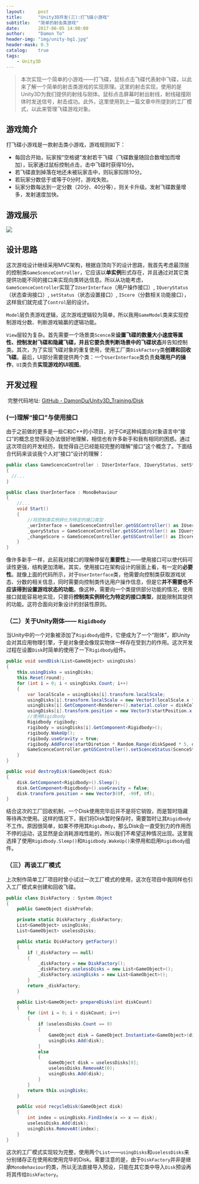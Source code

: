 ```yaml
---
layout:     post
title:      "Unity3D开发(三):打飞碟小游戏"
subtitle:   "简单的射击类游戏"
date:       2017-06-05 14:00:00
author:     "Damon To"
header-img: "img/unity-bg1.jpg"
header-mask: 0.3
catalog:    true
tags:
    - Unity3D
---
```


>本次实现一个简单的小游戏——打飞碟，鼠标点击飞碟代表射中飞碟，以此来了解一个简单的射击类游戏的实现原理。这里的射击实现，使用的是Unity3D为我们提供的射线与刚体。鼠标点击屏幕时射出射线，射线碰撞刚体时发送信号，射击成功。此外，这里使用到上一篇文章中所提到的工厂模式，以此来管理飞碟游戏对象。

## 游戏简介

打飞碟小游戏是一款射击类小游戏，游戏规则如下：

- 每回合开始，玩家按“空格键”发射若干飞碟（飞碟数量随回合数增加而增加），玩家通过鼠标控制点击，击中飞碟时获得10分。
- 若飞碟直到掉落在地还未被玩家击中，则玩家扣除10分。
- 若玩家分数低于或等于0分时，游戏失败。
- 玩家分数每达到一定分数（20分、40分等），则关卡升级。发射飞碟数量增多，发射速度加快。

## 游戏展示

![](http://ompnv884d.bkt.clouddn.com/Disk.gif)

## 设计思路

​	这次游戏设计继续采用MVC架构，根据自顶向下的设计思路，我首先考虑最顶层的控制类`GameScenceController`，它应该以**单实例**形式存在，并且通过对其它类提供功能不同的接口来实现向类转达信息。所以从功能考虑，`GameScenceController`实现了`IUserInterface`（用户操作接口）, `IQueryStatus`（状态查询接口）, `setStatus`（状态设置接口）, `IScore`（分数相关功能接口），这样我们就完成了`Control`层的设计。

​	`Model`层负责游戏逻辑，这次游戏逻辑较为简单，所以我用`GameModel`类来实现控制游戏分数、判断游戏输赢的逻辑功能。

​	`View`层较为复杂。首先需要一个场景类`Scence`来**设置飞碟的数量大小速度等属性、控制发射飞碟和隐藏飞碟，并且它要负责判断场景中的飞碟状态**并告知控制类。其次，为了实现飞碟对象的重复使用，使用工厂类`DiskFactory`类**创建和回收飞碟**。最后，UI部分需要提供两个类：一个`UserInterface`类负责**处理用户的操作**，`UI`类负责**实现游戏的UI视图**。

## 开发过程

​	完整代码地址: [GitHub - DamonDu/Unity3D_Training/Disk](https://github.com/DamonDu/Unity3D_Training/tree/master/Disk)

### (一)理解“接口”与使用接口

​	由于之前做的更多是一些C和C++的小项目，对于C#这种纯面向对象语言中“接口”的概念总觉得没办法很好地理解，相信也有许多新手和我有相同的困惑。通过这次项目的开发经历，我觉得自己已经能较完整的理解“接口”这个概念了。下面结合代码来谈谈我个人对“接口”设计的理解：

```c#
public class GameScenceController : IUserInterface, IQueryStatus, setStatus, IScore
{
  //...
}

public class UserInterface : MonoBehaviour
{
	//...
	void Start()
	{
      	//将控制类实例转化为特定的接口类型
    	_uerInterface = GameScenceController.getGSController() as IUserInterface;
    	_queryStatus = GameScenceController.getGSController() as IQueryStatus;
    	_changeScore = GameScenceController.getGSController() as IScore;
	}
}
```

​	像许多新手一样，此前我对接口的理解停留在**重要性**上——使用接口可以使代码可读性更强，结构更加清晰。其实，使用接口在架构设计的层面上看，有一定的**必要性**。就像上面的代码所示，对于`UserInterface`类，他需要向控制类获取游戏状态、分数的相关信息，同时需要向控制类传达用户操作信息，但是它**并不需要也不应该得到设置游戏状态的功能**。像这种，需要向一个类提供部分功能的情况，使用接口就能容易地实现，只要将**控制类实例转化为特定的接口类型**，就能限制其提供的功能。这符合面向对象设计的封装性原则。

### （二）关于Unity刚体—— `Rigidbody`

​	当Unity中的一个对象被添加了`Rigidbody`组件，它便成为了一个“刚体”，即Unity会对其应用物理引擎，于是对象便会像现实物体一样存在受到力的作用。这次开发过程在设置`Disk`时简单的使用了一下`Rigidbody`组件。

```c#
public void sendDisk(List<GameObject> usingDisks)
{
    this.usingDisks = usingDisks;
    this.Reset(round);
    for (int i = 0; i < usingDisks.Count; i++)
    {
        var localScale = usingDisks[i].transform.localScale;
        usingDisks[i].transform.localScale = new Vector3(localScale.x * diskScale, localScale.y * diskScale, localScale.z * diskScale);
        usingDisks[i].GetComponent<Renderer>().material.color = diskColor;
        usingDisks[i].transform.position = new Vector3(startPosition.x, startPosition.y + i, startPosition.z);
      	//使用Rigidbody
        Rigidbody rigibody;
        rigibody = usingDisks[i].GetComponent<Rigidbody>();
        rigibody.WakeUp();
        rigibody.useGravity = true;
        rigibody.AddForce(startDiretion * Random.Range(diskSpeed * 5, diskSpeed * 8) / 5, ForceMode.Impulse);
        GameScenceController.getGSController().setScenceStatus(ScenceStatus.shooting);
    }
}

public void destroyDisk(GameObject disk)
{
    disk.GetComponent<Rigidbody>().Sleep();
    disk.GetComponent<Rigidbody>().useGravity = false;
    disk.transform.position = new Vector3(0f, -99f, 0f);
}
```

​	结合这次的工厂回收机制，一个Disk使用完毕后并不是将它销毁，而是暂时隐藏等待再次使用。这样的情况下，我们将Disk暂时保存时，需要暂时让其`Rigidbody`不工作。原因很简单，如果不停用其`Rigidbody`，那么Disk会一直受到力的作用而不停的运动，这显然是会消耗游戏性能的，所以我们不希望这种情况出现。这里我选择了使用`Rigidbody.Sleep()`和`Rigidbody.WakeUp()`来停用和启用`Rigidbody`组件。

### （三）再谈工厂模式

​	上次制作简单工厂项目时曾小试过一次工厂模式的使用，这次在项目中我同样也引入工厂模式来创建和回收飞碟。

```c#
public class DiskFactory : System.Object
{
    public GameObject diskPrefab;

    private static DiskFactory _diskFactory;
    List<GameObject> usingDisks;
    List<GameObject> uselessDisks;

    public static DiskFactory getFactory()
    {
        if (_diskFactory == null)
        {
            _diskFactory = new DiskFactory();
            _diskFactory.uselessDisks = new List<GameObject>();
            _diskFactory.usingDisks = new List<GameObject>();
        }
        return _diskFactory;
    }

    public List<GameObject> prepareDisks(int diskCount)
    {
        for (int i = 0; i < diskCount; i++)
        {
            if (uselessDisks.Count == 0)
            {
                GameObject disk = GameObject.Instantiate<GameObject>(diskPrefab);
                usingDisks.Add(disk);
            }
            else
            {
                GameObject disk = uselessDisks[0];
                uselessDisks.RemoveAt(0);
                usingDisks.Add(disk);
            }
        }
        return this.usingDisks;
    }

    public void recycleDisk(GameObject disk)
    {
        int index = usingDisks.FindIndex(x => x == disk);
        uselessDisks.Add(disk);
        usingDisks.RemoveAt(index);
    }
}
```

​	这次的工厂模式实现较为完整，使用两个`List`——`usingDisks`和`uselessDisks`来分别储存正在使用和使用完毕的Disk。需要注意的是，由于`DiskFactory`并非是继承`MonoBehaviour`的类，所以无法直接导入预设，只能在其它类中导入`Disk`预设再将其传给`DiskFactory`。
